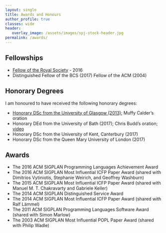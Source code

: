 ```yaml
---
layout: single
title: Awards and Honours
author_profile: true
classes: wide
header: 
   overlay_image: /assets/images/spj-stock-header.jpg
permalink: /awards/
---
```


## Fellowships

* [Fellow of the Royal Society](https://royalsociety.org/people/simon-peyton-jones-12889/) - 2016
* Distinguished Fellow of the BCS (2017) Fellow of the ACM (2004)

## Honorary Degrees

I am honoured to have received the following honorary degrees:
* [Honorary DSc from the University of Glasgow (2013)](https://www.gla.ac.uk/schools/computing/news/newsitem/?id=23); Muffy Calder’s oration
* Honorary DEd from the University of Bath (2017); Chris Budd’s oration; [video](https://vimeo.com/224453771)
* Honorary DSc from the University of Kent, Canterbury (2017)
* Honorary DSc from the Queen Mary University of London (2017)

## Awards

* The 2016 ACM SIGPLAN Programming Languages Achievement Award
* The 2016 ACM SIGPLAN Most Influential ICFP Paper Award (shared with Dimitrios Vytiniotis, Stephanie Weirich, and Geoffrey Washburn)
* The 2015 ACM SIGPLAN Most Influential ICFP Paper Award (shared with Manuel M. T. Chakravarty and Gabriele Keller)
* The 2014 ACM SIGPLAN Distinguished Service Award
* The 2014 ACM SIGPLAN Most Influential ICFP Paper Award (shared with Ralf Lämmel)
* The 2011 ACM SIGPLAN Programming Languages Software Award (shared with Simon Marlow)
* The 2003 ACM SIGPLAN Most Influential POPL Paper Award (shared with Philip Wadle)
